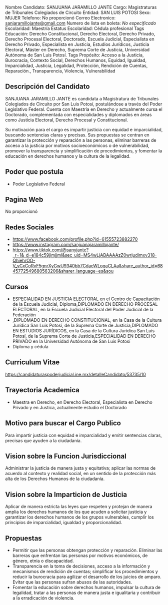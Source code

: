 Nombre Candidato: SANJUANA JARAMILLO JANTE
Cargo: Magistraturas de Tribunales Colegiados de Circuito
Entidad: SAN LUIS POTOSI
Sexo: MUJER
Telefono: No proporcionó
Correo Electronico: sanjaramillojante@gmail.com
Numero de lista en boleta: *No especificado*
Escolaridad: Maestría
Estatus Escolaridad: Cédula profesional
Tags Educación: Derecho Constitucional, Derecho Electoral, Derecho Privado, Derecho Procesal Electoral, Doctorado, Escuela Judicial, Especialista en Derecho Privado, Especialista en Justicia, Estudios Jurídicos, Justicia Electoral, Máster en Derecho, Suprema Corte de Justicia, Universidad Autónoma de San Luis Potosí.
Tags Propósito: Acceso a la Justicia, Burocracia, Contexto Social, Derechos Humanos, Equidad, Igualdad, Imparcialidad, Justicia, Legalidad, Protección, Rendición de Cuentas, Reparación., Transparencia, Violencia, Vulnerabilidad


## Descripción del Candidato 

SANJUANA JARAMILLO JANTE es candidata a Magistratura de Tribunales Colegiados de Circuito por San Luis Potosí, postulándose a través del Poder Legislativo Federal. Cuenta con Maestría en Derecho y actualmente cursa el Doctorado, complementada con especialidades y diplomados en áreas como Justicia Electoral, Derecho Procesal y Constitucional.

Su motivación para el cargo es impartir justicia con equidad e imparcialidad, buscando sentencias claras y precisas. Sus propuestas se centran en garantizar la protección y reparación a las personas, eliminar barreras de acceso a la justicia por motivos socioeconómicos o de vulnerabilidad, promover la transparencia y simplificación de procedimientos, y fomentar la educación en derechos humanos y la cultura de la legalidad.


## Poder que postula

- Poder Legislativo Federal


## Pagina Web

No proporcionó


## Redes Sociales

- https://www.facebook.com/profile.php?id=61555723882270
- https://www.instagram.com/sanjuanajaramillojante/
- https://www.tiktok.com/@sanyjante?_r=1&_d=e184c59jimjjml&sec_uid=MS4wLjABAAAAzZ0wrjudimxv318-QhiehrOO-V_yCxCoRvF5gnrXyGwU9340bb7CdacWLoqaCLAa&share_author_id=6845772549680563206&sharer_language=es&sou


## Cursos

- ESPECIALIDAD EN JUSTICIA ELECTORAL en el Centro de Capacitación de la Escuela Judicial, Diploma,DIPLOMADO EN DERECHO PROCESAL ELECTORAL, en la Escuela Judicial Electoral del Poder Judicial de la Federación
- ,DIPLOMADO EN DERECHO CONSTITUCIONAL, en la Casa de la Cultura Jurídica San Luis Potosí, de la Suprema Corte de Justicia,DIPLOMADO EN ESTUDIOS JURÍDICOS, en la Casa de la Cultura Jurídica San Luis Potosí, de la Suprema Corte de Justicia,ESPECIALIDAD EN DERECHO PRIVADO en la Universidad Autónoma de San Luis Potosí
- Diploma y cédula


## Curriculum Vitae

https://candidaturaspoderjudicial.ine.mx/detalleCandidato/53735/10


## Trayectoria Academica

- Maestra en Derecho, en Derecho Electoral, Especialista en Derecho Privado y en Justica, actualmente estudio el Doctorado


## Motivo para buscar el Cargo Publico

Para impartir justicia con equidad e imparcialidad y emitir sentencias claras, precisas que ayuden a la ciudadanía.


## Vision sobre la Funcion Jurisdiccional

Administrar la justicia de manera justa y equitativa; aplicar las normas de acuerdo al contexto y realidad social, en un sentido de la protección más alta de los Derechos Humanos de la ciudadanía.


## Vision sobre la Imparticion de Justicia

Aplicar de manera estricta las leyes que respeten y protejan de manera amplia los derechos humanos de los que acuden a solicitar justicia y garantizar los derechos humanos de los grupos vulnerables, cumplir los principios de imparcialidad, igualdad y proporcionalidad.


## Propuestas

- Permitir que las personas obtengan protección y reparación. Eliminar las barreras que enfrentan las personas por motivos económicos, de género, etnia o discapacidad.
- Transparencia en la toma de decisiones, acceso a la información y mecanismos de rendición de cuentas; simplificar los procedimientos y reducir la burocracia para agilizar el desarrollo de los juicios de amparo. Evitar que las personas sufran abusos de las autoridades.
- Fomentar la educación sobre derechos humanos, impulsar la cultura de legalidad, tratar a las personas de manera justa e igualitaria y contribuir a la erradicación de violencia.

